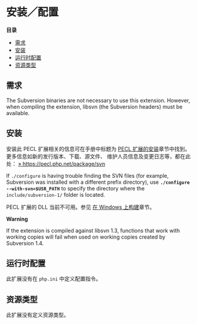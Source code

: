 安装／配置
==========

**目录**

-   [需求](/svn/setup.html#需求)
-   [安装](/svn/setup.html#安装)
-   [运行时配置](/svn/setup.html#运行时配置)
-   [资源类型](/svn/setup.html#资源类型)

需求
----

The Subversion binaries are not necessary to use this extension.
However, when compiling the extension, libsvn (the Subversion headers)
must be available.

安装
----

安装此 PECL 扩展相关的信息可在手册中标题为
<a href="/install/pecl.html" class="link">PECL 扩展的安装</a>章节中找到。更多信息如新的发行版本、下载、源文件、
维护人员信息及变更日志等，都在此处：
<a href="https://pecl.php.net/package/svn" class="link external">» https://pecl.php.net/package/svn</a>

If `./configure` is having trouble finding the SVN files (for example,
Subversion was installed with a different prefix directory), use
**`./configure --with-svn=$USR_PATH`** to specify the directory where
the `include/subversion-1/` folder is located.

PECL 扩展的 DLL 当前不可用。参见
<a href="/install/windows/legacy/index.html#install.windows.building" class="link">在 Windows 上构建</a>章节。

**Warning**

If the extension is compiled against libsvn 1.3, functions that work
with working copies will fail when used on working copies created by
Subversion 1.4.

运行时配置
----------

此扩展没有在 `php.ini` 中定义配置指令。

资源类型
--------

此扩展没有定义资源类型。
